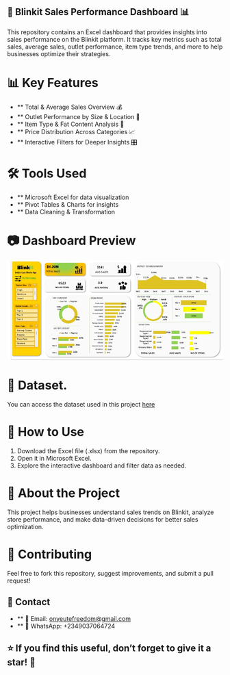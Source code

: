 ## 🛒 Blinkit Sales Performance Dashboard 📊

This repository contains an Excel dashboard that provides insights into sales performance on the Blinkit platform. It tracks key metrics such as total sales, average sales, outlet performance, item type trends, and more to help businesses optimize their strategies.

# 📊 Key Features
- ** Total & Average Sales Overview 💰
- ** Outlet Performance by Size & Location 📍
- ** Item Type & Fat Content Analysis 🍞
- ** Price Distribution Across Categories 📈
- ** Interactive Filters for Deeper Insights 🎛
# 🛠️ Tools Used
- ** Microsoft Excel for data visualization
- ** Pivot Tables & Charts for insights
- ** Data Cleaning & Transformation

# 📷 Dashboard Preview
![Blinkit Sales Performance Dashboard](https://github.com/Freedom-Analytics/Blinkit-Sales-project/blob/main/Image%20for%20blikit%20pro.jpg)

# 📂 Dataset.
You can access the dataset used in this project [here](https://onedrive.live.com/personal/07fb2997ad559975/_layouts/15/Doc.aspx?resid=7FB2997AD559975!s30e0946afa1e4ec0aa43f0c2dbf0e571&cid=7fb2997ad559975&migratedtospo=true&app=Excel)
# 🚀 How to Use
1. Download the Excel file (.xlsx) from the repository.
2. Open it in Microsoft Excel.
3. Explore the interactive dashboard and filter data as needed.
# 📌 About the Project
This project helps businesses understand sales trends on Blinkit, analyze store performance, and make data-driven decisions for better sales optimization.

# 🤝 Contributing
Feel free to fork this repository, suggest improvements, and submit a pull request!

## 📩 Contact
- ** 📧 Email: onyeutefreedom@gmail.com
- ** 📱 WhatsApp: +2349037064724
## ⭐ If you find this useful, don’t forget to give it a star! 🌟

